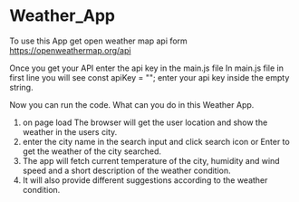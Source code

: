 # Weather_App

To use this App get open weather map api form https://openweathermap.org/api

Once you get your API enter the api key in the main.js file
In main.js file in first line you will see const apiKey = ""; enter your api key inside the empty string.

Now you can run the code.
What can you do in this Weather App.

1) on page load The browser will get the user location and show the weather in the users city.
2) enter the city name in the search input and click search icon or Enter to get the weather of the city searched.
3) The app will fetch current temperature of the city, humidity and wind speed and a short description of the weather condition.
4) It will also provide different suggestions according to the weather condition.
   
